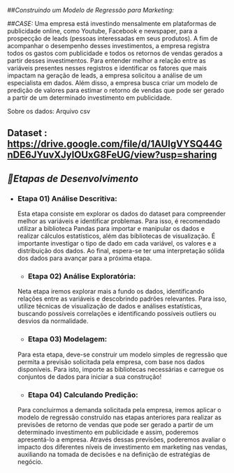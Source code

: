 ##_Construindo um Modelo de Regressão para Marketing:_

##_CASE:_
Uma empresa está investindo mensalmente em plataformas de publicidade online, como Youtube, Facebook e newspaper, para a prospecção de leads (pessoas interessadas em seus produtos). A fim de acompanhar o desempenho desses investimentos, a empresa registra todos os gastos com publicidade e todos os retornos de vendas gerados a partir desses investimentos. Para entender melhor a relação entre as variáveis presentes nesses registros e identificar os fatores que mais impactam na geração de leads, a empresa solicitou a análise de um especialista em dados. Além disso, a empresa busca criar um modelo de predição de valores para estimar o retorno de vendas que pode ser gerado a partir de um determinado investimento em publicidade.

Sobre os dados: Arquivo csv
## Dataset : **https://drive.google.com/file/d/1AUIgVYSQ44GnDE6JYuvXJylOUxG8FeUG/view?usp=sharing**

## _🎯Etapas de Desenvolvimento_

* ### Etapa 01) Análise Descritiva:
  Esta etapa consiste em explorar os dados do dataset para compreender melhor as
  variáveis e identificar problemas. Para isso, é recomendado utilizar a biblioteca
  Pandas para importar e manipular os dados e realizar cálculos estatísticos, além das
  bibliotecas de visualização.
  É importante investigar o tipo de dado em cada variável, os valores e a distribuição dos
  dados. Ao final, espera-se ter uma interpretação sólida dos dados para avançar para a
  próxima etapa.

  * ### Etapa 02) Análise Exploratória:
  Neta etapa iremos explorar mais a fundo os dados, identificando relações entre as
  variáveis e descobrindo padrões relevantes. Para isso, utilize técnicas de
  visualização de dados e análises estatísticas, buscando possíveis correlações e
  identificando possíveis outliers ou desvios da normalidade.

  * ### Etapa 03) Modelagem:
  Para esta etapa, deve-se construir um modelo simples de regressão que permita a
  previsão solicitada pela empresa, com base nos dados disponíveis. Para isto, importe
  as bibliotecas necessárias e carregue os conjuntos de dados para iniciar a sua
  construção!

  * ### Etapa 04) Calculando Predição:
  Para concluirmos a demanda solicitada pela empresa, iremos aplicar o modelo de
  regressão construído nas etapas anteriores para realizar as previsões de retorno de
  vendas que pode ser gerado a partir de um determinado investimento em publicidade e
  assim, poderemos apresentá-lo a empresa.
  Através dessas previsões, poderemos avaliar o impacto dos diferentes níveis de
  investimento em marketing nas vendas, auxiliando na tomada de decisões e na
  definição de estratégias de negócio.
  
